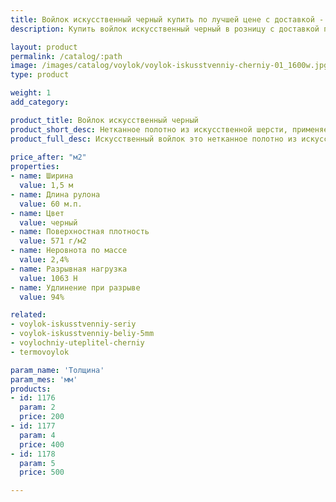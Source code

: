 ```yaml
---
title: Войлок искусственный черный купить по лучшей цене с доставкой - Поролоныч
description: Купить войлок искусственный черный в розницу с доставкой по Москве в интернет-магазине Поролоныча.

layout: product
permalink: /catalog/:path
image: /images/catalog/voylok/voylok-iskusstvenniy-cherniy-01_1600w.jpg
type: product

weight: 1
add_category: 

product_title: Войлок искусственный черный
product_short_desc: Нетканное полотно из искусственной шерсти, применяется для изготовления деталей обивки автомобилей и утепления в быту.
product_full_desc: Искусственный войлок это нетканное полотно из искусственной шерсти, применяется для изготовления деталей интерьера автомобилей (обивка дверей, стенок, крыши), а также применяется в качестве утеплителя. Обладает хорошими звукоизолирующими свойствами и может использоваться в качестве шумоизоляции.
        
price_after: "м2"
properties:
- name: Ширина
  value: 1,5 м
- name: Длина рулона
  value: 60 м.п.
- name: Цвет
  value: черный
- name: Поверхностная плотность
  value: 571 г/м2
- name: Неровнота по массе
  value: 2,4%
- name: Разрывная нагрузка
  value: 1063 Н
- name: Удлинение при разрыве
  value: 94%

related:
- voylok-iskusstvenniy-seriy
- voylok-iskusstvenniy-beliy-5mm
- voylochniy-uteplitel-cherniy
- termovoylok

param_name: 'Толщина'
param_mes: 'мм'
products:
- id: 1176
  param: 2
  price: 200
- id: 1177
  param: 4
  price: 400
- id: 1178
  param: 5
  price: 500

---
```


